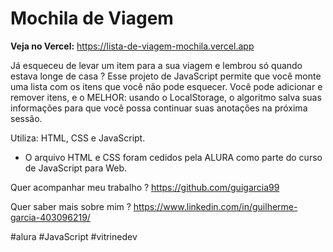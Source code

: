 # Mochila de Viagem

<strong>Veja no Vercel:</strong> https://lista-de-viagem-mochila.vercel.app

Já esqueceu de levar um item para a sua viagem e lembrou só quando estava longe de casa ?
Esse projeto de JavaScript permite que você monte uma lista com os itens que você não pode esquecer. Você pode adicionar e remover itens, e o MELHOR: usando o LocalStorage, o algoritmo salva suas informações para que você possa continuar suas anotações na próxima sessão.

Utiliza: HTML, CSS e JavaScript.
* O arquivo HTML e CSS foram cedidos pela ALURA como parte do curso de JavaScript para Web.

Quer acompanhar meu trabalho ?
https://github.com/guigarcia99

Quer saber mais sobre mim ?
https://www.linkedin.com/in/guilherme-garcia-403096219/

#alura #JavaScript #vitrinedev
